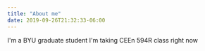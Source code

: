 ```yaml
---
title: "About me"
date: 2019-09-26T21:32:33-06:00
---
```


I'm a BYU  graduate student
I'm taking CEEn 594R class right now
